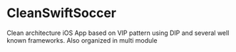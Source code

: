 # CleanSwiftSoccer
Clean architecture iOS App based on VIP pattern using DIP and several well known frameworks. Also organized in multi module
